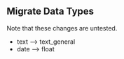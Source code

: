 ## Migrate Data Types

Note that these changes are untested.

- text --> text_general
- date --> float
